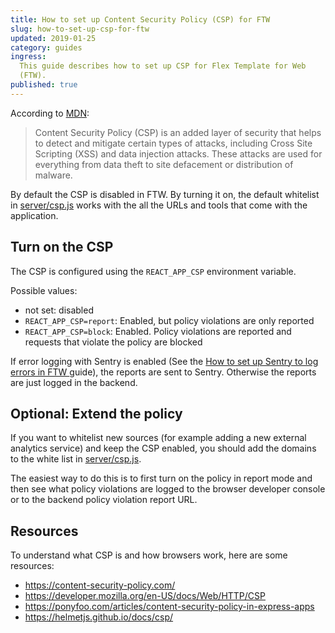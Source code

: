 ```yaml
---
title: How to set up Content Security Policy (CSP) for FTW
slug: how-to-set-up-csp-for-ftw
updated: 2019-01-25
category: guides
ingress:
  This guide describes how to set up CSP for Flex Template for Web
  (FTW).
published: true
---
```


According to
[MDN](https://developer.mozilla.org/en-US/docs/Web/HTTP/CSP):

> Content Security Policy (CSP) is an added layer of security that helps
> to detect and mitigate certain types of attacks, including Cross Site
> Scripting (XSS) and data injection attacks. These attacks are used for
> everything from data theft to site defacement or distribution of
> malware.

By default the CSP is disabled in FTW. By turning it on, the default
whitelist in
[server/csp.js](https://github.com/sharetribe/flex-template-web/blob/master/server/csp.js)
works with the all the URLs and tools that come with the application.

## Turn on the CSP

The CSP is configured using the `REACT_APP_CSP` environment variable.

Possible values:

- not set: disabled
- `REACT_APP_CSP=report`: Enabled, but policy violations are only
  reported
- `REACT_APP_CSP=block`: Enabled. Policy violations are reported and
  requests that violate the policy are blocked

If error logging with Sentry is enabled (See the
[How to set up Sentry to log errors in FTW ](/guides/how-to-set-up-sentry-to-log-errors-in-ftw/)
guide), the reports are sent to Sentry. Otherwise the reports are just
logged in the backend.


## Optional: Extend the policy

If you want to whitelist new sources (for example adding a new external
analytics service) and keep the CSP enabled, you should add the domains
to the white list in
[server/csp.js](https://github.com/sharetribe/flex-template-web/blob/master/server/csp.js).

The easiest way to do this is to first turn on the policy in report mode
and then see what policy violations are logged to the browser developer
console or to the backend policy violation report URL.


## Resources

To understand what CSP is and how browsers work, here are some
resources:

- https://content-security-policy.com/
- https://developer.mozilla.org/en-US/docs/Web/HTTP/CSP
- https://ponyfoo.com/articles/content-security-policy-in-express-apps
- https://helmetjs.github.io/docs/csp/
